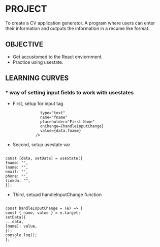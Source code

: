 # PROJECT

To create a CV application generator. A program where users can enter their information and outputs the information in a recume like format.

## OBJECTIVE

- Get accustomed to the React enviornment.
- Practice using usestate.

## LEARNING CURVES

### \* way of setting input fields to work with usestates

- First, setup for input tag
  ```<input
              type="text"
              name="fname"
              placeholder="First Name"
              onChange={handleInputChange}
              value={data.fname}
            />
  ```

- Second, setup usestate var

```

const [data, setData] = useState({
fname: "",
lname: "",
email: "",
phone: "",
linkdn: "",
});

```

- Third, setupd handleInputChange function

```

const handleInputChange = (e) => {
const { name, value } = e.target;
setData({
...data,
[name]: value,
});
console.log();
};```
